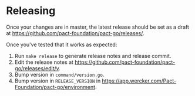 
# Releasing

Once your changes are in master, the latest release should be set as a draft at https://github.com/pact-foundation/pact-go/releases/.

Once you've tested that it works as expected:

1. Run `make release` to generate release notes and release commit.
1. Edit the release notes at https://github.com/pact-foundation/pact-go/releases/edit/v<VERSION>.
1. Bump version in `command/version.go`.
1. Bump version in `RELEASE_VERSION` in https://app.wercker.com/Pact-Foundation/pact-go/environment.

